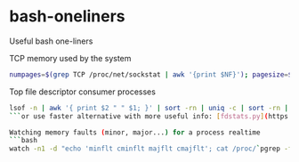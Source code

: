 # bash-oneliners
Useful bash one-liners

TCP memory used by the system
```bash
numpages=$(grep TCP /proc/net/sockstat | awk '{print $NF}'); pagesize=$(getconf PAGESIZE); echo "TCP memory used: "$((numpages * pagesize / 1024 ))" KB"
```

Top file descriptor consumer processes
```bash
lsof -n | awk '{ print $2 " " $1; }' | sort -rn | uniq -c | sort -rn | head -20
```or use faster alternative with more useful info: [fdstats.py](https://github.com/edurush-io/systools/blob/main/fdstats.py)

Watching memory faults (minor, major...) for a process realtime
```bash
watch -n1 -d "echo 'minflt cminflt majflt cmajflt'; cat /proc/`pgrep -f YOUR_PROCESS`/stat | awk '{print \$10,\$11,\$12,\$13}'"
```

